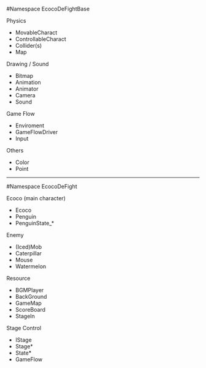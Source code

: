 #Namespace EcocoDeFightBase

Physics

- MovableCharact
- ControllableCharact
- Collider(s)
- Map

Drawing / Sound

 - Bitmap
 - Animation
 - Animator
 - Camera
 - Sound

Game Flow

 - Enviroment
 - GameFlowDriver
 - Input

Others

 - Color
 - Point

---

#Namespace EcocoDeFight

Ecoco (main character)

 - Ecoco
 - Penguin
 - PenguinState_*

Enemy

 - (Iced)Mob
 - Caterpillar
 - Mouse
 - Watermelon

Resource

 - BGMPlayer
 - BackGround
 - GameMap
 - ScoreBoard
 - StageIn

Stage Control

 - IStage
 - Stage*
 - State*
 - GameFlow